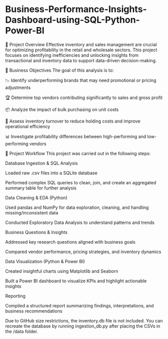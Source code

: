 # Business-Performance-Insights-Dashboard-using-SQL-Python-Power-BI
📘 Project Overview
Effective inventory and sales management are crucial for optimizing profitability in the retail and wholesale sectors. This project focuses on identifying inefficiencies and unlocking insights from transactional and inventory data to support data-driven decision-making.

🧩 Business Objectives
The goal of this analysis is to:

📉 Identify underperforming brands that may need promotional or pricing adjustments

🏆 Determine top vendors contributing significantly to sales and gross profit

📦 Analyze the impact of bulk purchasing on unit costs

🔄 Assess inventory turnover to reduce holding costs and improve operational efficiency

📊 Investigate profitability differences between high-performing and low-performing vendors

🔧 Project Workflow
This project was carried out in the following steps:

Database Ingestion & SQL Analysis

Loaded raw .csv files into a SQLite database

Performed complex SQL queries to clean, join, and create an aggregated summary table for further analysis

Data Cleaning & EDA (Python)

Used pandas and NumPy for data exploration, cleaning, and handling missing/inconsistent data

Conducted Exploratory Data Analysis to understand patterns and trends

Business Questions & Insights

Addressed key research questions aligned with business goals

Compared vendor performance, pricing strategies, and inventory dynamics

Data Visualization (Python & Power BI)

Created insightful charts using Matplotlib and Seaborn

Built a Power BI dashboard to visualize KPIs and highlight actionable insights

Reporting

Compiled a structured report summarizing findings, interpretations, and business recommendations






Due to GitHub size restrictions, the inventory.db file is not included. You can recreate the database by running ingestion_db.py after placing the CSVs in the /data folder.
